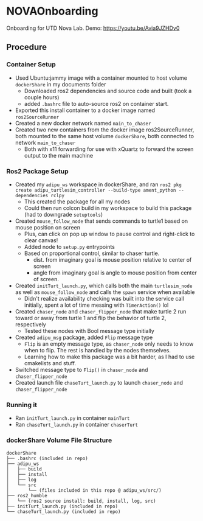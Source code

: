 # NOVAOnboarding
Onboarding for UTD Nova Lab. Demo: https://youtu.be/Avia9JZHDv0

## Procedure
### Container Setup
- Used Ubuntu:jammy image with a container mounted to host volume `dockerShare` in my documents folder
  - Downloaded ros2 dependencies and source code and built (took a couple hours)
  - added `.bashrc` file to auto-source ros2 on container start.
- Exported this install container to a docker image named `ros2SourceRunner`
- Created a new docker network named `main_to_chaser`
- Created two new containers from the docker image ros2SourceRunner, both mounted to the same host volume `dockerShare`, both connected to network `main_to_chaser`
  - Both with x11 forwarding for use with xQuartz to forward the screen output to the main machine

### Ros2 Package Setup
- Created my `adipu_ws` workspace in dockerShare, and ran `ros2 pkg create adipu_turtlesim_controller --build-type ament_python -- dependencies rclpy`
  - This created the package for all my nodes
  - Could then run colcon build in my workspace to build this package (had to downgrade `setuptools`)
- Created `mouse_follow_node` that sends commands to turtle1 based on mouse position on screen
  - Plus, can click on pop up window to pause control and right-click to clear canvas!
  - Added node to `setup.py` entrypoints
  - Based on proportional control, similar to chaser turtle.
    - dist. from imaginary goal is mouse position relative to center of screen
    - angle from imaginary goal is angle to mouse position from center of screen.
- Created `initTurt_launch.py`, which calls both the main `turtlesim_node` as well as `mouse_follow_node` and calls the `spawn` service when available
  - Didn't realize availability checking was built into the service call initially, spent a lot of time messing with `TimerAction()` lol
- Created `chaser_node` and `chaser_flipper_node` that make turtle 2 run toward or away from turtle 1 and flip the behavior of turtle 2, respectively
  - Tested these nodes with Bool message type initially
- Created `adipu_msg` package, added `Flip` message type
  - `Flip` is an empty message type, as `chaser_node` only needs to know when to flip. The rest is handled by the nodes themselves.
  - Learning how to make this package was a bit harder, as I had to use cmakelists and stuff.
- Switched message type to `Flip()` in `chaser_node` and `chaser_flipper_node`
- Created launch file `chaseTurt_launch.py` to launch `chaser_node` and `chaser_flipper_node`

### Running it
- Ran `initTurt_launch.py` in container `mainTurt`
- Ran `chaseTurt_launch.py` in container `chaserTurt`

### dockerShare Volume File Structure
```text
dockerShare
├── .bashrc (included in repo)
├── adipu_ws
│   ├── build
│   ├── install
│   ├── log
│   └── src
│       └── (files included in this repo @ adipu_ws/src/)
├── ros2_humble
│   └── (ros2 source install: build, install, log, src)
├── initTurt_launch.py (included in repo)
└── chaseTurt_launch.py (included in repo)
```
